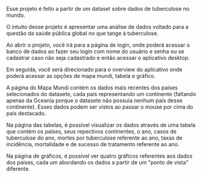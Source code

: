 Esse projeto é feito a partir de um dataset sobre dados de tuberculose no mundo.

O intuito desse projeto é apresentar uma análise de dados voltado para a questão da saúde pública global no que tange à tuberculose.

Ao abrir o projeto, você irá para a página de login, onde poderá acessar o banco de dados ao fazer seu login com nome do usuário e senha ou se cadastrar caso não seja cadastrado e então acessar o aplicativo desktop. 

Em seguida, você será direcionado para o overview do aplicativo onde poderá acessar as opções de mapa mundi, tabela e gráfico.

A página do Mapa Mundi contém os dados mais recentes dos países selecionados do datasete, cada país representando um continente (faltando apenas da Oceania porque o datasete não possuia nenhum país desse continente). 
Esses dados podem ser vistos ao passar o mouse por cima do país destacado.

Na página das tabelas, é possível visualizar os dados através de uma tabela que contém os países, seus repectivos continentes, o ano, casos de tuberculose do ano, mortes por tuberculose referente ao ano, taxas de incidência, mortalidade e de sucesso de tratamento referente ao ano.

Na página de gráficos, é possível ver quatro gráficos referentes aos dados dos países, cada um abordando os dados a partir de um "ponto de vista" diferente.


